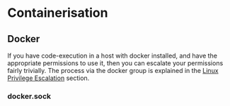 # Containerisation



## Docker

If you have code-execution in a host with docker installed, and have the appropriate permissions to use it, then you can escalate your permissions fairly trivially.  The process via the docker group is explained in the [Linux Privilege Escalation](https://booj.gitbook.io/virgil/linux/privilege-escalation#docker) section.

### docker.sock

